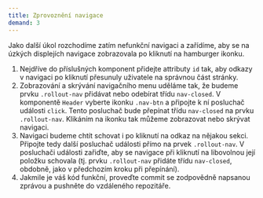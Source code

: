 ```yaml
---
title: Zprovoznění navigace
demand: 3
---
```


Jako další úkol rozchodíme zatím nefunkční navigaci a zařídíme, aby se na úzkých displejích navigace zobrazovala po kliknutí na hamburger ikonku.

1. Nejdříve do příslušných komponent přidejte attributy `id` tak, aby odkazy v navigaci po kliknutí přesunuly uživatele na správnou část stránky.
1. Zobrazování a skrývání navigačního menu uděláme tak, že budeme prvku `.rollout-nav` přidávat nebo odebírat třídu `nav-closed`. V komponentě `Header` vyberte ikonku `.nav-btn` a připojte k ní posluchač události `click`. Tento posluchač bude přepínat třídu `nav-closed` na prvku `.rollout-nav`. Klikáním na ikonku tak můžeme zobrazovat nebo skrývat navigaci.
1. Navigaci budeme chtít schovat i po kliknutí na odkaz na nějakou sekci. Připojte tedy další posluchač události přímo na prvek `.rollout-nav`. V posluchači události zařiďte, aby se navigace při kliknutí na libovolnou její položku schovala (tj. prvku `.rollout-nav` přidáte třídu `nav-closed`, obdobně, jako v předchozím kroku při přepínání).
1. Jakmile je váš kód funkční, proveďte commit se zodpovědně napsanou zprávou a pushněte do vzdáleného repozitáře.
